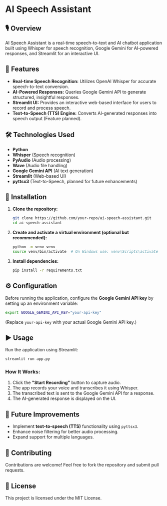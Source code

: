 # AI Speech Assistant

## 🎙️ Overview
AI Speech Assistant is a real-time speech-to-text and AI chatbot application built using Whisper for speech recognition, Google Gemini for AI-powered responses, and Streamlit for an interactive UI.

## 🚀 Features
- **Real-time Speech Recognition:** Utilizes OpenAI Whisper for accurate speech-to-text conversion.
- **AI-Powered Responses:** Queries Google Gemini API to generate structured, insightful responses.
- **Streamlit UI:** Provides an interactive web-based interface for users to record and process speech.
- **Text-to-Speech (TTS) Engine:** Converts AI-generated responses into speech output (Feature planned).

## 🛠️ Technologies Used
- **Python**
- **Whisper** (Speech recognition)
- **PyAudio** (Audio processing)
- **Wave** (Audio file handling)
- **Google Gemini API** (AI text generation)
- **Streamlit** (Web-based UI)
- **pyttsx3** (Text-to-Speech, planned for future enhancements)

## 📌 Installation

1. **Clone the repository:**
   ```bash
   git clone https://github.com/your-repo/ai-speech-assistant.git
   cd ai-speech-assistant
   ```

2. **Create and activate a virtual environment (optional but recommended):**
   ```bash
   python -m venv venv
   source venv/bin/activate  # On Windows use: venv\Scripts\activate
   ```

3. **Install dependencies:**
   ```bash
   pip install -r requirements.txt
   ```

## ⚙️ Configuration
Before running the application, configure the **Google Gemini API key** by setting up an environment variable:

```bash
export GOOGLE_GEMINI_API_KEY="your-api-key"
```
(Replace `your-api-key` with your actual Google Gemini API key.)

## ▶️ Usage

Run the application using Streamlit:

```bash
streamlit run app.py
```

### How It Works:
1. Click the **"Start Recording"** button to capture audio.
2. The app records your voice and transcribes it using Whisper.
3. The transcribed text is sent to the Google Gemini API for a response.
4. The AI-generated response is displayed on the UI.

## 🔧 Future Improvements
- Implement **text-to-speech (TTS)** functionality using `pyttsx3`.
- Enhance noise filtering for better audio processing.
- Expand support for multiple languages.

## 🤝 Contributing
Contributions are welcome! Feel free to fork the repository and submit pull requests.

## 📜 License
This project is licensed under the MIT License.



